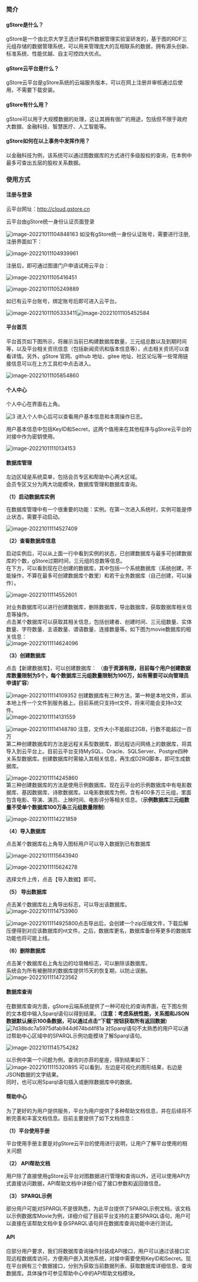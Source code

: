 ### 简介


#### gStore是什么？

gStore是一个由北京大学王选计算机所数据管理实验室研发的，基于图的RDF三元组存储的数据管理系统，可以用来管理庞大的互相联系的数据，拥有源头创新、标准系统、性能优越、自主可控四大优点。

#### gStore云平台是什么？

gStore云平台是gStore系统的云端服务版本，可以在网上注册并审核通过后使用，不需要下载安装。

#### gStore有什么用？

gStore可以用于大规模数据的处理，这让其拥有很广的用途，包括但不限于政府大数据、金融科技、智慧医疗、人工智能等。

#### gStore如何在以上事务中发挥作用？

以金融科技为例，该系统可以通过图数据库的方式进行多级股权的查询，在本例中最多可查出五层的股权关系数据。



### 使用方式


#### 注册与登录

云平台网址：http://cloud.gstore.cn  

云平台由gStore统一身份认证页面登录

![image-20221011104848163](https://gstore-bucket.oss-cn-zhangjiakou.aliyuncs.com/liwenjie-image/image-20221011104848163.png)
如没有gStore统一身份认证账号，需要进行注册,注册界面如下：

![image-20221011104939961](https://gstore-bucket.oss-cn-zhangjiakou.aliyuncs.com/liwenjie-image/image-20221011104939961.png)

注册后，即可通过图谱门户申请试用云平台：

![image-20221011105416451](https://gstore-bucket.oss-cn-zhangjiakou.aliyuncs.com/liwenjie-image/image-20221011105416451.png)

![image-20221011105249889](https://gstore-bucket.oss-cn-zhangjiakou.aliyuncs.com/liwenjie-image/image-20221011105249889.png)

如已有云平台账号，绑定账号后即可进入云平台。

![image-20221011105333411](https://gstore-bucket.oss-cn-zhangjiakou.aliyuncs.com/liwenjie-image/image-20221011105333411.png)![image-20221011105452584](https://gstore-bucket.oss-cn-zhangjiakou.aliyuncs.com/liwenjie-image/image-20221011105452584.png)

#### 平台首页

平台首页如下图所示，将展示当前已构建数据库数量，三元组总数以及到期时间等，以及平台相关资讯信息（包括新闻资讯和版本信息等），点击相关资讯可以查看详情。另外，gStore 官网、github 地址、gitee 地址、社区论坛等一些常用链接信息可以在上方工具栏中点击进入。

![image-20221011105854860](https://gstore-bucket.oss-cn-zhangjiakou.aliyuncs.com/liwenjie-image/image-20221011105854860.png)



#### 个人中心

个人中心在界面右上角。 

![3](https://gstore-bucket.oss-cn-zhangjiakou.aliyuncs.com/liwenjie-image/image-20221011110028585.png)
进入个人中心后可以查看用户基本信息和本周操作日志。  

用户基本信息中包括KeyID和Secret，这两个值用来在其他程序与gStore云平台的对接中作为密钥使用。

![image-20221011110134153](https://gstore-bucket.oss-cn-zhangjiakou.aliyuncs.com/liwenjie-image/image-20221011110134153.png)

#### 数据库管理

左边区域是系统菜单，包括会员专区和帮助中心两大区域。  
会员专区又分为两大功能模块，数据库管理和数据库查询。  

**（1）启动数据库实例**

在数据库管理中有一个很重要的功能：实例。在第一次进入系统时，实例可能是停止状态，需要手动启动。  

![image-20221011114527409](https://gstore-bucket.oss-cn-zhangjiakou.aliyuncs.com/liwenjie-image/image-20221011114527409.png)



**（2）查看数据库信息**

启动实例后，可以从上面一行中看到实例的状态，已创建数据库与最多可创建数据库的个数，gStore过期时间，三元组的总数等信息。  
在下方，可以看到现在已创建的数据库，其中包括一个系统数据库（系统创建，不能操作，不算在最多可创建数据库个数里）和若干业务数据库（自己创建，可以操作）。  

![image-20221011114552601](https://gstore-bucket.oss-cn-zhangjiakou.aliyuncs.com/liwenjie-image/image-20221011114552601.png)

对业务数据库可以进行创建数据库，删除数据库，导出数据库，获取数据库相关信息等操作。  
点击某个数据库可以获取其相关信息，包括创建者、创建时间、三元组数量、实体数量、字符数量、主语数量、谓语数量、连接数量等。如下图为movie数据库的相关信息：  
![image-20221011114624096](https://gstore-bucket.oss-cn-zhangjiakou.aliyuncs.com/liwenjie-image/image-20221011114624096.png)

**（3）创建数据库**

点击【新建数据库】，可以创建数据库： （**由于资源有限，目前每个用户创建数据库数量限制为5个，每个数据库三元组数量限制为100万，如有需要可以向管理员申请扩容**） 

![image-20221011114109352](https://gstore-bucket.oss-cn-zhangjiakou.aliyuncs.com/liwenjie-image/image-20221011114109352.png)
创建数据库有三种方法，第一种是本地文件，即从本地上传一个文件到服务器上。目前系统只支持nt文件，将来可能会支持n3文件。  
![image-20221011114131559](https://gstore-bucket.oss-cn-zhangjiakou.aliyuncs.com/liwenjie-image/image-20221011114131559.png)

![image-20221011114148780](https://gstore-bucket.oss-cn-zhangjiakou.aliyuncs.com/liwenjie-image/image-20221011114148780.png)
注意，文件大小不能超过2GB，行数不能超过一百万  
第二种创建数据库的方法是远程关系型数据库，即远程访问网络上的数据库，将其导入到云平台上。目前云平台支持MySQL、Oracle、SQLServer、Postgre四种关系型数据库。创建数据库时需输入其相关信息，再生成D2RQ脚本，即可生成数据库。  

![image-20221011114245860](https://gstore-bucket.oss-cn-zhangjiakou.aliyuncs.com/liwenjie-image/image-20221011114245860.png)  
第三种创建数据库的方法是使用示例数据库。现在云平台的示例数据库中有电影数据库、基因数据库、诗歌数据库。以电影数据库为例，含有400多万三元组，里面包含电影、导演、演员、上映时间、电影评分等相关信息。（**示例数据库三元组数量不受单个数据库100万条三元组数量限制**)  

![image-20221011114221859](https://gstore-bucket.oss-cn-zhangjiakou.aliyuncs.com/liwenjie-image/image-20221011114221859.png)

**（4）导入数据库**

点击某个数据库右上角导入图标用户可以导入数据到已有数据库

![image-20221011115643940](https://gstore-bucket.oss-cn-zhangjiakou.aliyuncs.com/liwenjie-image/image-20221011115643940.png)

![image-20221011115624278](https://gstore-bucket.oss-cn-zhangjiakou.aliyuncs.com/liwenjie-image/image-20221011115624278.png)

选择文件上传，点击【导入数据】即可。

**（5） 导出数据库**

点击某个数据库右上角导出标志，可以导出该数据库。  
![image-20221011114753960](https://gstore-bucket.oss-cn-zhangjiakou.aliyuncs.com/liwenjie-image/image-20221011114753960.png)

![image-20221011114925800](https://gstore-bucket.oss-cn-zhangjiakou.aliyuncs.com/liwenjie-image/image-20221011114925800.png)点击导出后，会创建一个zip压缩文件，下载后解压便得到对应该数据库的nt文件。之后，数据库更名，数据库备份等更多的数据库功能也将可能上线。 

**（6）删除数据库**

点击某个数据库右上角左边的垃圾桶标志，可以删除该数据库。  
系统会为所有被删除的数据库提供15天的恢复期，以防止误删。
![image-20221011114723562](https://gstore-bucket.oss-cn-zhangjiakou.aliyuncs.com/liwenjie-image/image-20221011114723562.png)

#### 数据库查询

在数据库查询方面，gStore云端系统提供了一种可视化的查询界面，在下图左侧的文本框中输入Sparql语句以得到结果。  (**注意：考虑系统性能，关系图和JSON数据默认展示100条数据，可以通过点击“下载”按钮获取所有返回数据**)
![7d38bdc7a5975dfab944d674bd4f81a](https://gstore-bucket.oss-cn-zhangjiakou.aliyuncs.com/liwenjie-image/7d38bdc7a5975dfab944d674bd4f81a.png)
对Sparql语句不太熟悉的用户可以通过帮助中心区域中的SPARQL示例功能模块了解Sparql语句。

![image-20221011145754282](https://gstore-bucket.oss-cn-zhangjiakou.aliyuncs.com/liwenjie-image/image-20221011145754282.png)

以示例中第一个问题为例，查询刘亦菲的星座，得到结果如下：  
![image-20221011115320895](https://gstore-bucket.oss-cn-zhangjiakou.aliyuncs.com/liwenjie-image/image-20221011115320895.png)
可以看到，左边是可视化的图形结果，右边是JSON数据的文字结果。  
同时，也可以用Sparql语句插入或删除数据库中的数据。  

#### 帮助中心

为了更好的为用户提供服务，平台为用户提供了多种帮助文档信息，并在后续将不断完善和丰富文档信息。目前主要提供了如下文档信息：

**（1）平台使用手册**

平台使用手册主要是对gStore云平台的使用进行说明，让用户了解平台使用的相关问题

**（2） API帮助文档**

用户除了直接使用gStore云平台对图数据进行管理和查询以外，还可以使用API方式直接访问数据，API帮助文档中详细介绍了接口参数和返回值信息。

**（3） SPARQL示例**

部分用户可能对SPARQL不是很熟悉，为此平台提供了SPARQL示例文档，该文档以示例数据库Movie为例，详细介绍了目前平台支持的主要SPARQL语句，用户可以直接在该帮助文档中复杂SPARQL语句并在数据库查询功能中进行测试。



#### API

应部分用户要求，我们将数据库查询操作封装成API接口，用户可以通过该接口实现远程数据库访问，方便用户嵌入其他系统，对接中需要使用KeyID和Secret。现在平台拥有三个数据接口，分别为获取当前数据列表、获取数据库详细信息、查询数据库。具体操作可参见帮助中心中的API帮助文档模块。  